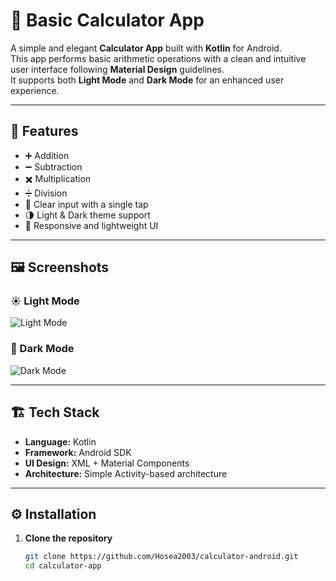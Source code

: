 # 🧮 Basic Calculator App

A simple and elegant **Calculator App** built with **Kotlin** for Android.  
This app performs basic arithmetic operations with a clean and intuitive user interface following **Material Design** guidelines.  
It supports both **Light Mode** and **Dark Mode** for an enhanced user experience.

---

## 🚀 Features

- ➕ Addition
- ➖ Subtraction
- ✖️ Multiplication
- ➗ Division
- 🧹 Clear input with a single tap
- 🌗 Light & Dark theme support
- 📱 Responsive and lightweight UI

---

## 🖼️ Screenshots

### ☀️ Light Mode
![Light Mode](https://i.postimg.cc/QN79FDs5/Screenshot-from-2025-10-21-20-24-31.png)

### 🌙 Dark Mode
![Dark Mode](https://i.postimg.cc/QN79FDs5/Screenshot-from-2025-10-21-20-24-31.png)

---

## 🏗️ Tech Stack

- **Language:** Kotlin
- **Framework:** Android SDK
- **UI Design:** XML + Material Components
- **Architecture:** Simple Activity-based architecture

---

## ⚙️ Installation

1. **Clone the repository**
   ```bash
   git clone https://github.com/Hosea2003/calculator-android.git
   cd calculator-app
